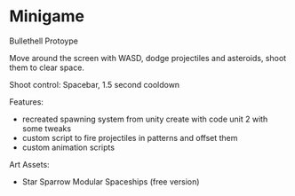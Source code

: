 # Minigame

Bullethell Protoype

Move around the screen with WASD, dodge projectiles and asteroids, shoot them to clear space.

Shoot control: Spacebar, 1.5 second cooldown

Features:

- recreated spawning system from unity create with code unit 2 with some tweaks
- custom script to fire projectiles in patterns and offset them
- custom animation scripts

Art Assets:

- Star Sparrow Modular Spaceships (free version)
